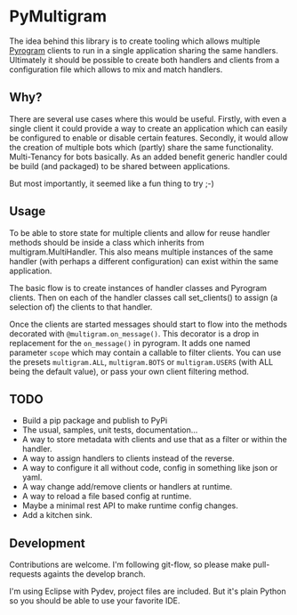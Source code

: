 # PyMultigram #
The idea behind this library is to create tooling which allows multiple [Pyrogram](https://github.com/pyrogram/pyrogram) clients to run in a single application sharing the same handlers. Ultimately it should be possible to create both handlers and clients from a configuration file which allows to mix and match handlers.

## Why? ##
There are several use cases where this would be useful. Firstly, with even a single client it could provide a way to create an application which can easily be configured to enable or disable certain features. Secondly, it would allow the creation of multiple bots which (partly) share the same functionality. Multi-Tenancy for bots basically. As an added benefit generic handler could be build (and packaged) to be shared between applications.  

But most importantly, it seemed like a fun thing to try ;-)

## Usage ##
To be able to store state for multiple clients and allow for reuse handler methods should be inside a class which inherits from
multigram.MultiHandler. This also means multiple instances of the same handler (with perhaps a different configuration) can exist
within the same application.

The basic flow is to create instances of handler classes and Pyrogram clients. Then on each of the handler classes call 
set_clients() to assign (a selection of) the clients to that handler.

Once the clients are started messages should start to flow into the methods decorated with `@multigram.on_message()`. This decorator is a drop in replacement for the `on_message()` in pyrogram. It adds one named parameter `scope` which may contain a callable to filter clients. You can use the presets `multigram.ALL`, `multigram.BOTS` or `multigram.USERS` (with ALL being the default value), or pass your own client filtering method.

## TODO ##
- Build a pip package and publish to PyPi
- The usual, samples, unit tests, documentation...
- A way to store metadata with clients and use that as a filter or within the handler.
- A way to assign handlers to clients instead of the reverse.
- A way to configure it all without code, config in something like json or yaml.
- A way change add/remove clients or handlers at runtime.
- A way to reload a file based config at runtime.
- Maybe a minimal rest API to make runtime config changes.
- Add a kitchen sink.

## Development ##
Contributions are welcome. I'm following git-flow, so please make pull-requests againts the develop branch. 

I'm using Eclipse with Pydev, project files are included. But it's plain Python so you should be able to use your favorite IDE.
